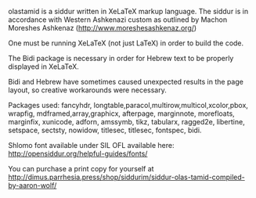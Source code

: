 olastamid is a siddur written in XeLaTeX markup language. The siddur is in accordance with Western Ashkenazi custom as outlined by Machon Moreshes Ashkenaz (http://www.moreshesashkenaz.org/)

One must be running XeLaTeX (not just LaTeX) in order to build the code.

The Bidi package is necessary in order for Hebrew text to be properly displayed in XeLaTeX. 

Bidi and Hebrew have sometimes caused unexpected results in the page layout, so creative workarounds were necessary.

Packages used: fancyhdr, longtable,paracol,multirow,multicol,xcolor,pbox, wrapfig, mdframed,array,graphicx, afterpage, marginnote, morefloats, marginfix, xunicode, adforn, amssymb, tikz, tabularx, ragged2e, libertine, setspace, sectsty, nowidow, titlesec, titlesec, fontspec, bidi.

Shlomo font available under SIL OFL available here: http://opensiddur.org/helpful-guides/fonts/

You can purchase a print copy for yourself at http://dimus.parrhesia.press/shop/siddurim/siddur-olas-tamid-compiled-by-aaron-wolf/
